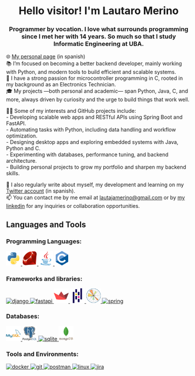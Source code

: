 <h1 align="center">Hello visitor! I'm Lautaro Merino</h1>
<h3 align="center">Programmer by vocation. I love what surrounds programming since I met her with 14 years. So much so
    that I study Informatic Engineering at UBA.</h3>

🌐 [My personal page](https://lautaro-merino.notion.site/Buenas-Lautaro-un-gusto-fa3f0480202d48e3a1349e014c608866?pvs=4) (in spanish)<br>
📚 I’m focused on becoming a better backend developer, mainly working with Python, and modern tools to build efficient and scalable systems.<br>
🔌 I have a strong passion for microcontroller programming in C, rooted in my background as an Electronics Technician.<br>
🎓 My projects —both personal and academic— span Python, Java, C, and more, always driven by curiosity and the urge to build things that work well.<br>

<p>
    👨‍💻 Some of my interests and GitHub projects include: <br>
    - Developing scalable web apps and RESTful APIs using Spring Boot and FastAPI.<br>
    - Automating tasks with Python, including data handling and workflow optimization.<br>
    - Designing desktop apps and exploring embedded systems with Java, Python and C.<br>
    - Experimenting with databases, performance tuning, and backend architecture.<br>
    - Building personal projects to grow my portfolio and sharpen my backend skills.<br>
</p>

📝 I also regularly write about myself, my development and learning on my [Twitter account](https://twitter.com/LautaM_Dev) (in spanish).<br>
📫 You can contact me by me email at [lautajamerino@gmail.com](lautajamerino@gmail.com) or by [my linkedin](https://www.linkedin.com/in/lautaro-julian-alejo-merino/) for any inquiries or collaboration opportunities.<br>

<h2 align="left">Languages and Tools</h2>

<h3 align="left">Programming Languages:</h3>
<p align="left">
    <a href="https://www.python.org" target="_blank" rel="noreferrer"> <img
            src="https://raw.githubusercontent.com/devicons/devicon/master/icons/python/python-original.svg"
            alt="python" width="40" height="40" /> </a>
    <a href="https://www.ruby-lang.org/en/" target="_blank" rel="noreferrer"> <img
            src="https://raw.githubusercontent.com/devicons/devicon/master/icons/ruby/ruby-original.svg" alt="ruby"
            width="40" height="40" /> </a>
    <a href="https://www.java.com" target="_blank" rel="noreferrer"> <img
            src="https://raw.githubusercontent.com/devicons/devicon/master/icons/java/java-original.svg" alt="java"
            width="40" height="40" /> </a>
    <a href="https://www.cprogramming.com/" target="_blank" rel="noreferrer"> <img
            src="https://raw.githubusercontent.com/devicons/devicon/master/icons/c/c-original.svg" alt="c" width="40"
            height="40" /> </a>
</p>

<h3 align="left">Frameworks and libraries:</h3>
<p align="left">
    <a href="https://www.djangoproject.com/" target="_blank" rel="noreferrer"> <img
            src="https://cdn.worldvectorlogo.com/logos/django.svg" alt="django" width="40" height="40" /> </a>
    <a href="https://fastapi.tiangolo.com/" target="_blank" rel="noreferrer"> <img
            src="https://fastapi.tiangolo.com/img/logo-margin/logo-teal.png" alt="fastapi" width="70" height="40" />
    </a>
    <a href="https://streamlit.io/" target="_blank" rel="noreferrer"> <img
            src="https://raw.githubusercontent.com/devicons/devicon/master/icons/streamlit/streamlit-original.svg"
            alt="streamlit" width="40" height="40" /> </a>
    <a href="https://pandas.pydata.org/" target="_blank" rel="noreferrer"> <img
            src="https://raw.githubusercontent.com/devicons/devicon/master/icons/pandas/pandas-original.svg"
            alt="pandas" width="40" height="40" /> </a>
    <a href="https://matplotlib.org/" target="_blank" rel="noreferrer"> <img
            src="https://raw.githubusercontent.com/devicons/devicon/master/icons/matplotlib/matplotlib-original.svg"
            alt="matplotlib" width="40" height="40" /> </a>
    <a href="https://spring.io/" target="_blank" rel="noreferrer"> <img
            src="https://www.vectorlogo.zone/logos/springio/springio-icon.svg" alt="spring" width="40" height="40" />
    </a>

</p>

<h3 align="left">Databases:</h3>
<p align="left">
    <a href="https://www.mysql.com/" target="_blank" rel="noreferrer"> <img
            src="https://raw.githubusercontent.com/devicons/devicon/master/icons/mysql/mysql-original-wordmark.svg"
            alt="mysql" width="40" height="40" /> </a>
    <a href="https://www.postgresql.org" target="_blank" rel="noreferrer"> <img
            src="https://raw.githubusercontent.com/devicons/devicon/master/icons/postgresql/postgresql-original-wordmark.svg"
            alt="postgresql" width="40" height="40" /> </a>
    <a href="https://www.sqlite.org/" target="_blank" rel="noreferrer"> <img
            src="https://www.vectorlogo.zone/logos/sqlite/sqlite-icon.svg" alt="sqlite" width="40" height="40" /> </a>
    <a href="https://www.mongodb.com/" target="_blank" rel="noreferrer"> <img
            src="https://raw.githubusercontent.com/devicons/devicon/master/icons/mongodb/mongodb-original-wordmark.svg"
            alt="mongodb" width="40" height="40" /> </a>
</p>

<h3 align="left">Tools and Environments:</h3>
<p align="left">
    <a href="https://www.docker.com/" target="_blank" rel="noreferrer">
        <img src="https://www.vectorlogo.zone/logos/docker/docker-icon.svg" alt="docker" width="40" height="40" />
    </a>
    <a href="https://git-scm.com/" target="_blank" rel="noreferrer">
        <img src="https://www.vectorlogo.zone/logos/git-scm/git-scm-icon.svg" alt="git" width="40" height="40" />
    </a>
    <a href="https://www.postman.com/" target="_blank" rel="noreferrer">
        <img src="https://www.vectorlogo.zone/logos/getpostman/getpostman-icon.svg" alt="postman" width="40"
            height="40" />
    </a>
    <a href="https://www.linux.org/" target="_blank" rel="noreferrer">
        <img src="https://www.vectorlogo.zone/logos/linux/linux-icon.svg" alt="linux" width="40" height="40" />
    </a>
    <a href="https://www.atlassian.com/software/jira" target="_blank" rel="noreferrer">
        <img src="https://www.vectorlogo.zone/logos/atlassian_jira/atlassian_jira-icon.svg" alt="jira" width="40"
            height="40" />
    </a>
</p>

